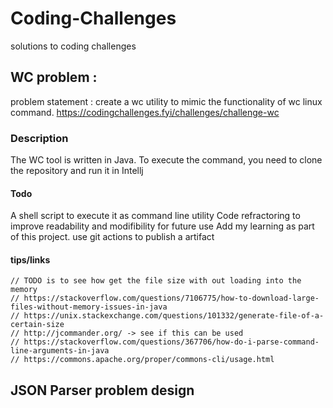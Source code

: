 # Coding-Challenges
solutions to coding challenges 



## WC problem :
problem statement : create a wc utility to mimic the functionality of wc linux command. 
https://codingchallenges.fyi/challenges/challenge-wc

### Description
The WC tool is written in Java. To execute the command, you need to clone the repository and run it in Intellj

#### Todo 
A shell script to execute it as command line utility 
Code refractoring to improve readability and modifibility for future use
Add my learning as part of this project. 
use git actions to publish a artifact

#### tips/links
    // TODO is to see how get the file size with out loading into the memory
    // https://stackoverflow.com/questions/7106775/how-to-download-large-files-without-memory-issues-in-java
    // https://unix.stackexchange.com/questions/101332/generate-file-of-a-certain-size
    // http://jcommander.org/ -> see if this can be used 
    // https://stackoverflow.com/questions/367706/how-do-i-parse-command-line-arguments-in-java
    // https://commons.apache.org/proper/commons-cli/usage.html


## JSON Parser problem design 


